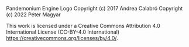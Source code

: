 Pandemonium Engine Logo
Copyright (c) 2017 Andrea Calabró
Copyright (c) 2022 Péter Magyar

This work is licensed under a Creative Commons Attribution 4.0 International
License (CC-BY-4.0 International) <https://creativecommons.org/licenses/by/4.0/>.
